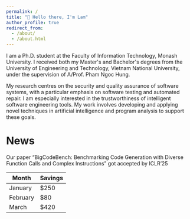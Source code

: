 ```yaml
---
permalink: /
title: "👋 Hello there, I'm Lam"
author_profile: true
redirect_from: 
  - /about/
  - /about.html
---
```


I am a Ph.D. student at the Faculty of Information Technology, Monash University. I received both my Master's and Bachelor's degrees from the University of Engineering and Technology, Vietnam National University, under the supervision of A/Prof. Pham Ngoc Hung.

My research centres on the security and quality assurance of software systems, with a particular emphasis on software testing and automated repair. I am especially interested in the trustworthiness of intelligent software engineering tools. My work involves developing and applying novel techniques in artificial intelligence and program analysis to support these goals.

News
======

Our paper “BigCodeBench: Benchmarking Code Generation with Diverse Function Calls and Complex Instructions” got accepted by ICLR’25

| Month    | Savings |
| -------- | ------- |
| January  | $250    |
| February | $80     |
| March    | $420    |